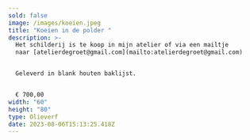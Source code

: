 ```yaml
---
sold: false
image: /images/koeien.jpeg
title: "Koeien in de polder "
description: >-
  Het schilderij is te koop in mijn atelier of via een mailtje
  naar [atelierdegroet@gmail.com](mailto:atelierdegroet@gmail.com)


  Geleverd in blank houten baklijst.


  € ﻿700,00
width: "60"
height: "80"
type: Olieverf
date: 2023-08-06T15:13:25.418Z
---
```

